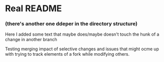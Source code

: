# Real README
### (there's another one ddeper in the directory structure)

Here I added some text that maybe does/maybe doesn't touch the hunk of a change in another branch

Testing merging impact of selective changes and issues that might ocme up with
trying to track elements of a fork while modifying others.
